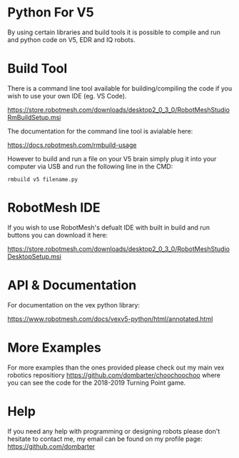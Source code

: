 # Python For V5

By using certain libraries and build tools it is possible to compile and run and python code on V5, EDR and IQ robots.

# Build Tool

There is a command line tool available for building/compiling the code if you wish to use your own IDE (eg. VS Code).

https://store.robotmesh.com/downloads/desktop2_0_3_0/RobotMeshStudioRmBuildSetup.msi

The documentation for the command line tool is avialable here:

https://docs.robotmesh.com/rmbuild-usage

However to build and run a file on your V5 brain simply plug it into your computer via USB and run the following line in the CMD:

```
rmbuild v5 filename.py
```

# RobotMesh IDE

If you wish to use RobotMesh's defualt IDE with built in build and run buttons you can download it here: 

https://store.robotmesh.com/downloads/desktop2_0_3_0/RobotMeshStudioDesktopSetup.msi

# API & Documentation

For documentation on the vex python library:

https://www.robotmesh.com/docs/vexv5-python/html/annotated.html

# More Examples

For more examples than the ones provided please check out my main vex robotics repositiory https://github.com/dombarter/choochoochoo where you can see the code for the 2018-2019 Turning Point game. 

# Help

If you need any help with programming or designing robots please don't hesitate to contact me, my email can be found on my profile page: https://github.com/dombarter